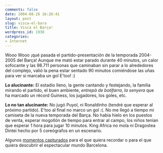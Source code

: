 ```yaml
---
comments: false
date: 2004-08-26 16:26:41
layout: post
slug: visca-el-bara
title: Visca el Barça!
wordpress_id: 1938
categories:
- Internet
---
```


Wooo Wooo ¡qué pasada el partido-presentación de la temporada 2004-2005 del Barça! Aunque me mató estar parado durante 40 minutos, un calor sofocante y las 98.711 personas que caminaban sin parar a lo alrededores del complejo, valió la pena estar sentado 90 minutos comiéndose las uñas para ver si marcaba un gol E’too! :)





**Lo alucinante:** El estadio lleno, la gente cantando y festejando, la familia mirando el partido, el buen ambiente, _entrepà de botifarra_, _la senyera_ que ha marcado un récord Guiness, los jugadores, los goles, etc.





**Lo no tan alucinante:** No jugó Puyol, ni Ronaldinho (tendré que esperar al próximo partido). E’too al final no marco un gol :(. No me llegó a tiempo mi camiseta de la nueva temporada del Barça. No había hielo en los puestos de venta, esperar mogollón de tiempo para entrar al campo, los niños tenían que esperar 1 hora para jugar 10 minutos. King Africa no mola ni Dragostea Dintei hecho por 5 coreógrafos en un escenario.





Algunos [momentos capturados](http://www.minid.net/photoblog/album/fcbarcelona/index.php) para el que quiera recordar o para el que quiera descubrir el espectacular mundo Barcelona.




 
